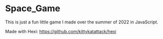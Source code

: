 # Space_Game
This is just a fun little game I made over the summer of 2022 in JavaScript. 

Made with Hexi: https://github.com/kittykatattack/hexi
